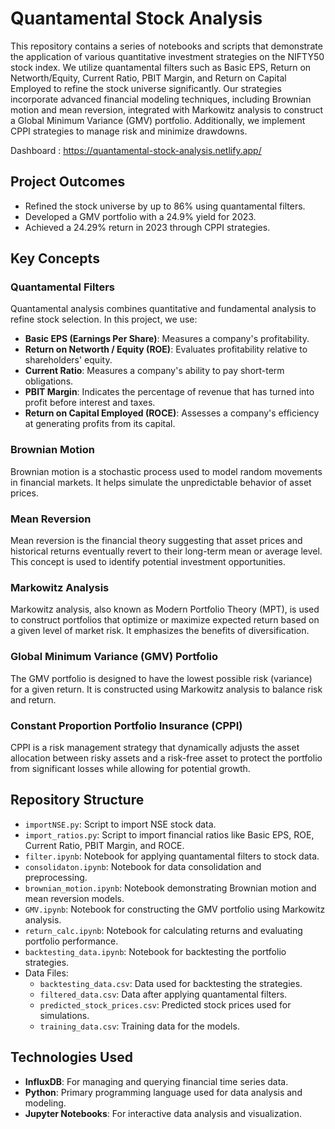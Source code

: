 # Quantamental Stock Analysis

This repository contains a series of notebooks and scripts that demonstrate the application of various quantitative investment strategies on the NIFTY50 stock index. We utilize quantamental filters such as Basic EPS, Return on Networth/Equity, Current Ratio, PBIT Margin, and Return on Capital Employed to refine the stock universe significantly. Our strategies incorporate advanced financial modeling techniques, including Brownian motion and mean reversion, integrated with Markowitz analysis to construct a Global Minimum Variance (GMV) portfolio. Additionally, we implement CPPI strategies to manage risk and minimize drawdowns.

Dashboard : https://quantamental-stock-analysis.netlify.app/

## Project Outcomes
- Refined the stock universe by up to 86% using quantamental filters.
- Developed a GMV portfolio with a 24.9% yield for 2023.
- Achieved a 24.29% return in 2023 through CPPI strategies.

## Key Concepts

### Quantamental Filters
Quantamental analysis combines quantitative and fundamental analysis to refine stock selection. In this project, we use:
- **Basic EPS (Earnings Per Share)**: Measures a company's profitability.
- **Return on Networth / Equity (ROE)**: Evaluates profitability relative to shareholders' equity.
- **Current Ratio**: Measures a company's ability to pay short-term obligations.
- **PBIT Margin**: Indicates the percentage of revenue that has turned into profit before interest and taxes.
- **Return on Capital Employed (ROCE)**: Assesses a company's efficiency at generating profits from its capital.

### Brownian Motion
Brownian motion is a stochastic process used to model random movements in financial markets. It helps simulate the unpredictable behavior of asset prices.

### Mean Reversion
Mean reversion is the financial theory suggesting that asset prices and historical returns eventually revert to their long-term mean or average level. This concept is used to identify potential investment opportunities.

### Markowitz Analysis
Markowitz analysis, also known as Modern Portfolio Theory (MPT), is used to construct portfolios that optimize or maximize expected return based on a given level of market risk. It emphasizes the benefits of diversification.

### Global Minimum Variance (GMV) Portfolio
The GMV portfolio is designed to have the lowest possible risk (variance) for a given return. It is constructed using Markowitz analysis to balance risk and return.

### Constant Proportion Portfolio Insurance (CPPI)
CPPI is a risk management strategy that dynamically adjusts the asset allocation between risky assets and a risk-free asset to protect the portfolio from significant losses while allowing for potential growth.

## Repository Structure
- `importNSE.py`: Script to import NSE stock data.
- `import_ratios.py`: Script to import financial ratios like Basic EPS, ROE, Current Ratio, PBIT Margin, and ROCE.
- `filter.ipynb`: Notebook for applying quantamental filters to stock data.
- `consolidaton.ipynb`: Notebook for data consolidation and preprocessing.
- `brownian_motion.ipynb`: Notebook demonstrating Brownian motion and mean reversion models.
- `GMV.ipynb`: Notebook for constructing the GMV portfolio using Markowitz analysis.
- `return_calc.ipynb`: Notebook for calculating returns and evaluating portfolio performance.
- `backtesting_data.ipynb`: Notebook for backtesting the portfolio strategies.
- Data Files:
  - `backtesting_data.csv`: Data used for backtesting the strategies.
  - `filtered_data.csv`: Data after applying quantamental filters.
  - `predicted_stock_prices.csv`: Predicted stock prices used for simulations.
  - `training_data.csv`: Training data for the models.

## Technologies Used
- **InfluxDB**: For managing and querying financial time series data.
- **Python**: Primary programming language used for data analysis and modeling.
- **Jupyter Notebooks**: For interactive data analysis and visualization.

